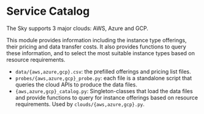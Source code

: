 # Service Catalog

The Sky supports 3 major clouds: AWS, Azure and GCP.

This module provides information including the instance type offerings, their pricing and data transfer costs. It also provides functions to query these information, and to select the most suitable instance types based on resource requirements.

- `data/{aws,azure,gcp}.csv`: the prefilled offerings and pricing list files.
- `probes/{aws,azure,gcp}_probe.py`: each file is a standalone script that queries the cloud APIs to produce the data files.
- `{aws,azure,gcp}_catalog.py`: Singleton-classes that load the data files and provide functions to query for instance offerings based on resource requirements. Used by `clouds/{aws,azure,gcp}.py`.
